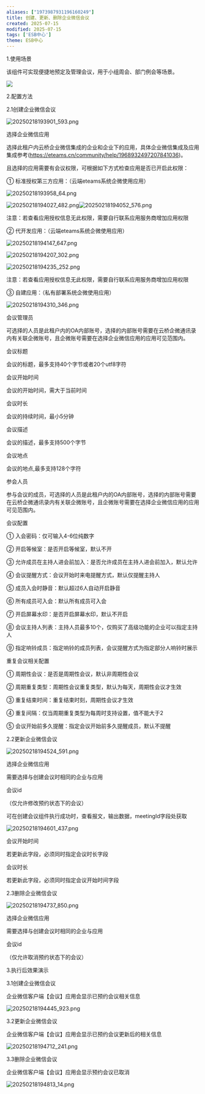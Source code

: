 ```yaml
---
aliases: ["1973987931196160249"]
title: 创建、更新、删除企业微信会议
created: 2025-07-15
modified: 2025-07-15
tags: ['ESB中心']
theme: ESB中心
---
```


1.使用场景

该组件可实现便捷地预定及管理会议，用于小组周会、部门例会等场景。

![](2539adc2c887c13201396a3e7464622a.jpg)

2.配置方法

2.1创建企业微信会议

![](678843a44e8994c7d34ee06ac885db99.jpg "20250218193901_593.png")

选择企业微信应用

选择此租户内云桥企业微信集成的企业和企业下的应用，具体企业微信集成及应用集成参考(https://eteams.cn/community/help/1968932497207841036)。

且选择的应用需要有会议权限，可根据如下方式检查应用是否已开启此权限：

① 标准授权第三方应用：（云端eteams系统企微使用应用）

![](fa90e4d012929c03af52c95f7292de9c.jpg "20250218193958_64.png")

![](b5ffcfe4de62f2914ca0ed321e31cda6.jpg "20250218194027_482.png")![](f1a847dfb555d581fa085eb836df6ac4.jpg "20250218194052_576.png")

注意：若查看应用授权信息无此权限，需要自行联系应用服务商增加应用权限

② 代开发应用：（云端eteams系统企微使用应用）

![](9b3b210f4925b31550032d1f2a937caf.jpg "20250218194147_647.png")

![](a1a546f8ddab3d92d85679bf025c94ef.jpg "20250218194207_302.png")

![](de3f7c8c70016cb4a3b5d7ac4e8e9806.jpg "20250218194235_252.png")

注意：若查看应用授权信息无此权限，需要自行联系应用服务商增加应用权限

③ 自建应用：（私有部署系统企微使用应用）

![](d50f99b794a261a67744720040599851.jpg "20250218194310_346.png")

会议管理员

可选择的人员是此租户内的OA内部账号，选择的内部账号需要在云桥企微通讯录内有关联企微账号，且企微账号需要在选择企业微信应用的应用可见范围内。

会议标题

会议的标题，最多支持40个字节或者20个utf8字符

会议开始时间

会议的开始时间，需大于当前时间

会议时长

会议的持续时间，最小5分钟

会议描述

会议的描述，最多支持500个字节

会议地点

会议的地点,最多支持128个字符

参会人员

参与会议的成员，可选择的人员是此租户内的OA内部账号，选择的内部账号需要在云桥企微通讯录内有关联企微账号，且企微账号需要在选择企业微信应用的应用可见范围内。

会议配置

① 入会密码：仅可输入4-6位纯数字

② 开启等候室：是否开启等候室，默认不开

③ 允许成员在主持人进会前加入：是否允许成员在主持人进会前加入，默认允许

④ 会议提醒方式：会议开始时来电提醒方式，默认仅提醒主持人

⑤ 成员入会时静音：默认超过6人自动开启静音

⑥ 所有成员可入会：默认所有成员可入会

⑦ 开启屏幕水印：是否开启屏幕水印，默认不开启

⑧ 会议主持人列表：主持人员最多10个，仅购买了高级功能的企业可以指定主持人

⑨ 指定响铃成员：指定响铃的成员列表，会议提醒方式为指定部分人响铃时展示

重复会议相关配置

① 周期性会议：是否是周期性会议，默认非周期性会议

② 周期重复类型：周期性会议重复类型，默认为每天，周期性会议才生效

③ 重复结束时间：重复结束时刻，周期性会议才生效

④ 重复间隔：仅当周期重复类型为每周时支持设置，值不能大于2

⑤ 会议开始前多久提醒：指定会议开始前多久提醒成员，默认不提醒

2.2更新企业微信会议

![](81240d9334a40f3a309b183334db6641.jpg "20250218194524_591.png")

选择企业微信应用

需要选择与创建会议时相同的企业与应用

会议id

（仅允许修改预约状态下的会议）

可在创建会议组件执行成功时，查看报文，输出数据，meetingId字段处获取

![](0e5b3efb2bfd82761a410b621e8d97f7.jpg "20250218194601_437.png")

会议开始时间

若更新此字段，必须同时指定会议时长字段

会议时长

若更新此字段，必须同时指定会议开始时间字段

2.3删除企业微信会议

![](d9bfa1f8e3fa3808b2f76a5539d405a9.jpg "20250218194737_850.png")

选择企业微信应用

需要选择与创建会议时相同的企业与应用

会议id

（仅允许取消预约状态下的会议）

3.执行后效果演示

3.1创建企业微信会议

企业微信客户端【会议】应用会显示已预约会议相关信息

![](2a5caeb6ca64145089ba5c9f91bd6a44.jpg "20250218194445_923.png")

3.2更新企业微信会议

企业微信客户端【会议】应用会显示已预约会议更新后的相关信息

![](00dc7c9eda655ea38989719c6d26f02e.jpg "20250218194712_241.png")

3.3删除企业微信会议

企业微信客户端【会议】应用会显示预约会议已取消

![](236400c062b790a7b343a1d7d9aa87b8.jpg "20250218194813_14.png")